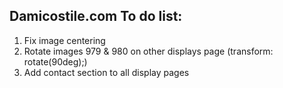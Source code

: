 Damicostile.com To do list:
---------------------------
1. Fix image centering
2. Rotate images 979 & 980 on other displays page (transform: rotate(90deg);)
3. Add contact section to all display pages
